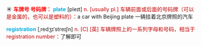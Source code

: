 ☀ <font color="red">**车牌号 号码牌：**</font>
<font color="sky blue">**plate**</font> [pleɪt] 
<font color="#c00000">n. [usually pl.] 车辆前面或后面的号码牌（可以是金属的，也可以是塑料的）：</font>a car with Beijing plate 一辆挂着北京牌照的汽车
           
<font color="sky blue">**registration**</font> [ˌredʒɪˈstreɪʃn]
<font color="#c00000">n. [C] [英] 车辆牌照上的一系列字母和号码，相当于registration number：</font>了解即可


